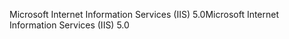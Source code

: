 <span data-ttu-id="0e940-101">Microsoft Internet Information Services (IIS) 5.0</span><span class="sxs-lookup"><span data-stu-id="0e940-101">Microsoft Internet Information Services (IIS) 5.0</span></span>